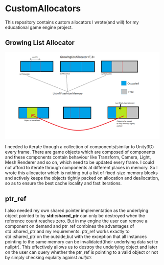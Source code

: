 # CustomAllocators
This repository contains custom allocators I wrote(and will) for my educational game engine project. 

## Growing List Allocator

![growinglistallocator](https://github.com/fishingGrapes/CustomAllocators/blob/master/images/growinglistallocator.png)

I needed to iterate through a collection of components(similar to Unity3D) every frame. There are game objects which are composed of components and these components contain behaviour like Transform, Camera, Light, Mesh Renderer and so on, which need to be updated every frame. I could not afford to iterate through components at different places in memory. So I wrote this allocactor which is nothing but a list of fixed-size memory blocks and actively keeps the objects tightly packed on allocation and deallocation, so as to ensure the best cache locality and fast iterations. 


## ptr_ref
I also needed my own shared pointer implementation as the underlying object pointed to by __std::shared_ptr__ can only be destroyed when the reference count reaches zero. But in my engine the user can remove a component on demand and ptr_ref combines the advantages of std::shared_ptr and my requirements. ptr_ref works exactly to std::shared_ptr on the outside,but with the exception that all instances pointing to the same memory can be invalidated(their underlying data set to nullptr). This effectively allows us to destroy the underlying object and later on the user can query whether the ptr_ref is pointing to a valid object or not by simply checking equlaity against _nullptr_.
